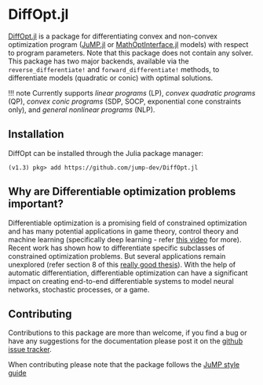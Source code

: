 # DiffOpt.jl

[DiffOpt.jl](https://github.com/jump-dev/DiffOpt.jl) is a package for differentiating convex and non-convex optimization program ([JuMP.jl](https://github.com/jump-dev/JuMP.jl) or [MathOptInterface.jl](https://github.com/jump-dev/MathOptInterface.jl) models) with respect to program parameters. Note that this package does not contain any solver.
This package has two major backends, available via the `reverse_differentiate!` and `forward_differentiate!` methods, to differentiate models (quadratic or conic) with optimal solutions.

!!! note
    Currently supports *linear programs* (LP), *convex quadratic programs* (QP), *convex conic programs* (SDP, SOCP, exponential cone constraints only), and *general nonlinear programs* (NLP).


## Installation

DiffOpt can be installed through the Julia package manager:
```
(v1.3) pkg> add https://github.com/jump-dev/DiffOpt.jl
```

## Why are Differentiable optimization problems important?

Differentiable optimization is a promising field of constrained optimization and has many potential applications in game theory, control theory and machine learning (specifically deep learning - refer [this video](https://www.youtube.com/watch?v=NrcaNnEXkT8) for more).
Recent work has shown how to differentiate specific subclasses of constrained optimization problems. But several applications remain unexplored (refer section 8 of this [really good thesis](https://github.com/bamos/thesis)). With the help of automatic differentiation, differentiable optimization can have a significant impact on creating end-to-end differentiable systems to model neural networks, stochastic processes, or a game.


## Contributing

Contributions to this package are more than welcome, if you find a bug or have any suggestions for the documentation please post it on the [github issue tracker](https://github.com/jump-dev/DiffOpt.jl/issues).

When contributing please note that the package follows the [JuMP style guide](https://jump.dev/JuMP.jl/stable/style/)
